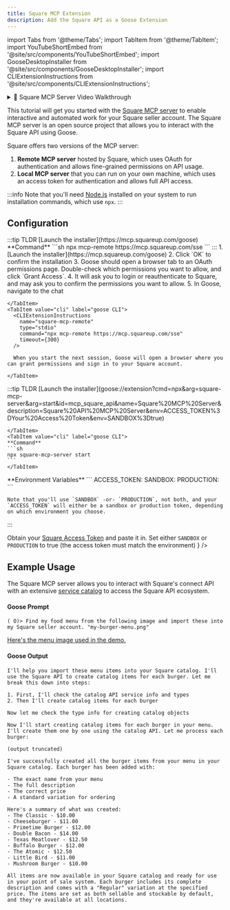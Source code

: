 ```yaml
---
title: Square MCP Extension
description: Add the Square API as a Goose Extension
---
```


import Tabs from '@theme/Tabs';
import TabItem from '@theme/TabItem';
import YouTubeShortEmbed from '@site/src/components/YouTubeShortEmbed';
import GooseDesktopInstaller from '@site/src/components/GooseDesktopInstaller';
import CLIExtensionInstructions from '@site/src/components/CLIExtensionInstructions';

<details>
  <summary> 🎥 Square MCP Server Video Walkthrough</summary>
  <iframe
  class="aspect-ratio"
  src="https://www.youtube.com/embed/y6pklrzhzNg"
  title="Run your Business with AI | Square MCP Server"
  frameBorder="0"
  allow="accelerometer; autoplay; clipboard-write; encrypted-media; gyroscope; picture-in-picture"
  allowFullScreen
  ></iframe>
</details>


This tutorial will get you started with the [Square MCP server](https://developer.squareup.com/docs/mcp) to enable interactive and automated work for your Square seller account. The Square MCP server is an open source project that allows you to interact with the Square API using Goose.

Square offers two versions of the MCP server:

1. **Remote MCP server** hosted by Square, which uses OAuth for authentication and allows fine-grained permissions on API usage.
2. **Local MCP server** that you can run on your own machine, which uses an access token for authentication and allows full API access.

:::info
Note that you'll need [Node.js](https://nodejs.org/) installed on your system to run installation commands, which use `npx`.
:::

## Configuration

<Tabs groupId="remote-or-local">
  <TabItem value="remote" label="Square Remote MCP" default>
  :::tip TLDR
  <Tabs groupId="interface">
    <TabItem value="ui" label="goose Desktop" default>
    [Launch the installer](https://mcp.squareup.com/goose)
    </TabItem>
    <TabItem value="cli" label="goose CLI">
    **Command**
    ```sh
    npx mcp-remote https://mcp.squareup.com/sse
    ```
    </TabItem>
  </Tabs>
  :::

  <Tabs groupId="interface">
    <TabItem value="ui" label="goose Desktop" default>
     1. [Launch the installer](https://mcp.squareup.com/goose)
     2. Click `OK` to confirm the installation
     3. Goose should open a browser tab to an OAuth permissions page. Double-check which permissions you want to allow, and click `Grant Access`.
     4. It will ask you to login or reauthenticate to Square, and may ask you to confirm the permissions you want to allow.
     5. In Goose, navigate to the chat

    </TabItem>
    <TabItem value="cli" label="goose CLI">
      <CLIExtensionInstructions
        name="square-mcp-remote"
        type="stdio"
        command="npx mcp-remote https://mcp.squareup.com/sse"
        timeout={300}
      />

      When you start the next session, Goose will open a browser where you can grant permissions and sign in to your Square account.
  
    </TabItem>
  </Tabs>
</TabItem>

  <TabItem value="local" label="Square Local MCP">
  :::tip TLDR
  <Tabs groupId="interface">
    <TabItem value="ui" label="goose Desktop" default>
    [Launch the installer](goose://extension?cmd=npx&arg=square-mcp-server&arg=start&id=mcp_square_api&name=Square%20MCP%20Server&description=Square%20API%20MCP%20Server&env=ACCESS_TOKEN%3DYour%20Access%20Token&env=SANDBOX%3Dtrue)

    </TabItem>
    <TabItem value="cli" label="goose CLI">
    **Command**
    ```sh
    npx square-mcp-server start
    ```
    </TabItem>
  </Tabs>
    **Environment Variables**
    ```
    ACCESS_TOKEN: <YOUR_API_KEY>
    SANDBOX: <true/false>
    PRODUCTION: <true/false>
    ```

    Note that you'll use `SANDBOX` -or- `PRODUCTION`, not both, and your `ACCESS_TOKEN` will either be a sandbox or production token, depending on which environment you choose.
  :::

  <Tabs groupId="interface">
    <TabItem value="ui" label="goose Desktop" default>
    <GooseDesktopInstaller
      extensionId="mcp_square_api"
      extensionName="Square MCP Server"
      description="Square API MCP Server"
      command="npx"
      args={["square-mcp-server", "start"]}
      envVars={[
        { name: "ACCESS_TOKEN", label: "Your Access Token" },
        { name: "SANDBOX", label: "true" }
      ]}
      appendToStep3="Set either SANDBOX or PRODUCTION to true (the access token must match the environment)"
      apiKeyLink="https://developer.squareup.com/apps"
      apiKeyLinkText="Square Access Token"
    />
    </TabItem>
  <TabItem value="cli" label="goose CLI">
    <CLIExtensionInstructions
      name="square-mcp"
      type="stdio"
      command="npx square-mcp-server start"
      timeout={300}
      envVars={[
        { key: "ACCESS_TOKEN", value: "▪▪▪▪▪▪▪▪▪▪▪▪▪▪▪▪▪▪▪▪▪▪▪▪▪▪▪▪▪▪▪" },
        { key: "SANDBOX", value: "true" }
      ]}
      infoNote={
        <>
          Obtain your <a href="https://developer.squareup.com/apps" target="_blank" rel="noopener noreferrer">Square Access Token</a> and paste it in. Set either <code>SANDBOX</code> or <code>PRODUCTION</code> to true (the access token must match the environment)
        </>
      }
    />
    </TabItem>
  </Tabs>

  </TabItem>
</Tabs>

## Example Usage

The Square MCP server allows you to interact with Square's connect API with an extensive [service catalog](https://github.com/square/square-mcp-server?tab=readme-ov-file#service-catalog) to access the Square API ecosystem.

#### Goose Prompt

```
( O)> Find my food menu from the following image and import these into my Square seller account. "my-burger-menu.png"
```

[Here's the menu image used in the demo.](../assets/guides/square-mcp-goosin-menu.png)

#### Goose Output

```
I'll help you import these menu items into your Square catalog. I'll use the Square API to create catalog items for each burger. Let me break this down into steps:

1. First, I'll check the catalog API service info and types
2. Then I'll create catalog items for each burger

Now let me check the type info for creating catalog objects

Now I'll start creating catalog items for each burger in your menu. I'll create them one by one using the catalog API. Let me process each burger:

(output truncated)

I've successfully created all the burger items from your menu in your Square catalog. Each burger has been added with:

- The exact name from your menu
- The full description
- The correct price
- A standard variation for ordering

Here's a summary of what was created:
- The Classic - $10.00
- Cheeseburger - $11.00
- Primetime Burger - $12.00
- Double Bacon - $14.00
- Texas Meatlover - $12.50
- Buffalo Burger - $12.00
- The Atomic - $12.50
- Little Bird - $11.00
- Mushroom Burger - $10.00

All items are now available in your Square catalog and ready for use in your point of sale system. Each burger includes its complete description and comes with a "Regular" variation at the specified price. The items are set as both sellable and stockable by default, and they're available at all locations.
```


